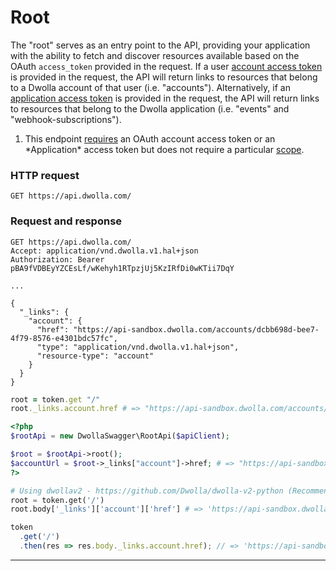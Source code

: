 # Root

The "root" serves as an entry point to the API, providing your application with the ability to fetch and discover resources available based on the OAuth `access_token` provided in the request. If a user [account access token](#account-authorization) is provided in the request, the API will return links to resources that belong to a Dwolla account of that user (i.e. "accounts"). Alternatively, if an [application access token](#application-authorization) is provided in the request, the API will return links to resources that belong to the Dwolla application (i.e. "events" and "webhook-subscriptions").

<ol class="alerts">
    <li class="alert icon-alert-alert">This endpoint <a href="#authentication">requires</a> an OAuth account access token or an *Application* access token but does not require a particular <a href="#oauth-scopes">scope</a>.</li>
</ol>

### HTTP request
`GET https://api.dwolla.com/`

### Request and response

```raw
GET https://api.dwolla.com/
Accept: application/vnd.dwolla.v1.hal+json
Authorization: Bearer pBA9fVDBEyYZCEsLf/wKehyh1RTpzjUj5KzIRfDi0wKTii7DqY

...

{
  "_links": {
    "account": {
      "href": "https://api-sandbox.dwolla.com/accounts/dcbb698d-bee7-4f79-8576-e4301bdc57fc",
      "type": "application/vnd.dwolla.v1.hal+json",
      "resource-type": "account"
    }
  }
}
```
```ruby
root = token.get "/"
root._links.account.href # => "https://api-sandbox.dwolla.com/accounts/dcbb698d-bee7-4f79-8576-e4301bdc57fc"
```
```php
<?php
$rootApi = new DwollaSwagger\RootApi($apiClient);

$root = $rootApi->root();
$accountUrl = $root->_links["account"]->href; # => "https://api-sandbox.dwolla.com/accounts/ad5f2162-404a-4c4c-994e-6ab6c3a13254"
?>
```
```python
# Using dwollav2 - https://github.com/Dwolla/dwolla-v2-python (Recommended)
root = token.get('/')
root.body['_links']['account']['href'] # => 'https://api-sandbox.dwolla.com/accounts/dcbb698d-bee7-4f79-8576-e4301bdc57fc'
```
```javascript
token
  .get('/')
  .then(res => res.body._links.account.href); // => 'https://api-sandbox.dwolla.com/accounts/dcbb698d-bee7-4f79-8576-e4301bdc57fc'
```
* * *
